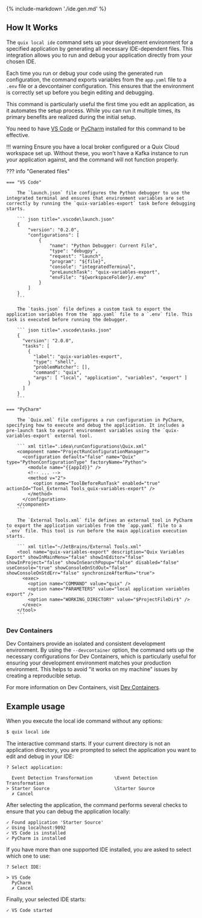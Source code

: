 {% include-markdown './ide.gen.md' %}

## How It Works

The `quix local ide` command sets up your development environment for a specified application by generating all necessary IDE-dependent files. This integration allows you to run and debug your application directly from your chosen IDE.

Each time you run or debug your code using the generated run configuration, the command exports variables from the `app.yaml` file to a `.env` file or a devcontainer configuration. This ensures that the environment is correctly set up before you begin editing and debugging.

This command is particularly useful the first time you edit an application, as it automates the setup process. While you can run it multiple times, its primary benefits are realized during the initial setup.

You need to have [VS Code](https://code.visualstudio.com/) or [PyCharm](https://www.jetbrains.com/pycharm/) installed for this command to be effective.

!!! warning
    Ensure you have a local broker configured or a Quix Cloud workspace set up. Without these, you won't have a Kafka instance to run your application against, and the command will not function properly.


??? info "Generated files"

    === "VS Code"
    
        The `launch.json` file configures the Python debugger to use the integrated terminal and ensures that environment variables are set correctly by running the `quix-variables-export` task before debugging starts.
        
        ``` json title=".vscode\launch.json"
        {
            "version": "0.2.0",
            "configurations": [
                {
                    "name": "Python Debugger: Current File",
                    "type": "debugpy",
                    "request": "launch",
                    "program": "${file}",
                    "console": "integratedTerminal",
                    "preLaunchTask": "quix-variables-export",
                    "envFile": "${workspaceFolder}/.env"
                }
            ]
        }
        ```
        
        The `tasks.json` file defines a custom task to export the application variables from the `app.yaml` file to a `.env` file. This task is executed before running the debugger.
        
        ``` json title=".vscode\tasks.json"
        {
          "version": "2.0.0",
          "tasks": [
            {
              "label": "quix-variables-export",
              "type": "shell",
              "problemMatcher": [],
              "command": "quix",
              "args": [ "local", "application", "variables", "export" ]
            }
          ]
        }
        ```

    === "PyCharm"
    
        The `Quix.xml` file configures a run configuration in PyCharm, specifying how to execute and debug the application. It includes a pre-launch task to export environment variables using the `quix-variables-export` external tool.
        
        ``` xml title=".idea\runConfigurations\Quix.xml"
        <component name="ProjectRunConfigurationManager">
          <configuration default="false" name="Quix" type="PythonConfigurationType" factoryName="Python">
            <module name="{{appId}}" />
            <!-- ... -->
            <method v="2">
              <option name="ToolBeforeRunTask" enabled="true" actionId="Tool_External Tools_quix-variables-export" />
            </method>
          </configuration>
        </component>
        ```

        The `External Tools.xml` file defines an external tool in PyCharm to export the application variables from the `app.yaml` file to a `.env` file. This tool is run before the main application execution starts.

        ``` xml title="~/JetBrains/External Tools.xml"
        <tool name="quix-variables-export" description="Quix Variables Export" showInMainMenu="false" showInEditor="false" showInProject="false" showInSearchPopup="false" disabled="false" useConsole="true" showConsoleOnStdOut="false" showConsoleOnStdErr="false" synchronizeAfterRun="true">
          <exec>
            <option name="COMMAND" value="quix" />
            <option name="PARAMETERS" value="local application variables export" />
            <option name="WORKING_DIRECTORY" value="$ProjectFileDir$" />
          </exec>
        </tool>
        ```

### Dev Containers

Dev Containers provide an isolated and consistent development environment. By using the `--devcontainer` option, the command sets up the necessary configurations for Dev Containers, which is particularly useful for ensuring your development environment matches your production environment. This helps to avoid "it works on my machine" issues by creating a reproducible setup.

For more information on Dev Containers, visit [Dev Containers](https://containers.dev/).

## Example usage

When you execute the local ide command without any options:

```bash
$ quix local ide
```

The interactive command starts. If your current directory is not an application directory, you are prompted to select the application you want to edit and debug in your IDE:

```text
? Select application:

  Event Detection Transformation        \Event Detection Transformation
> Starter Source                        \Starter Source
  ✗ Cancel
```

After selecting the application, the command performs several checks to ensure that you can debug the application locally:

```text
✓ Found application 'Starter Source'
✓ Using localhost:9092
✓ VS Code is installed
✓ PyCharm is installed
```

If you have more than one supported IDE installed, you are asked to select which one to use:

```text
? Select IDE:

> VS Code
  PyCharm
  ✗ Cancel
```

Finally, your selected IDE starts:

```text
✓ VS Code started
```